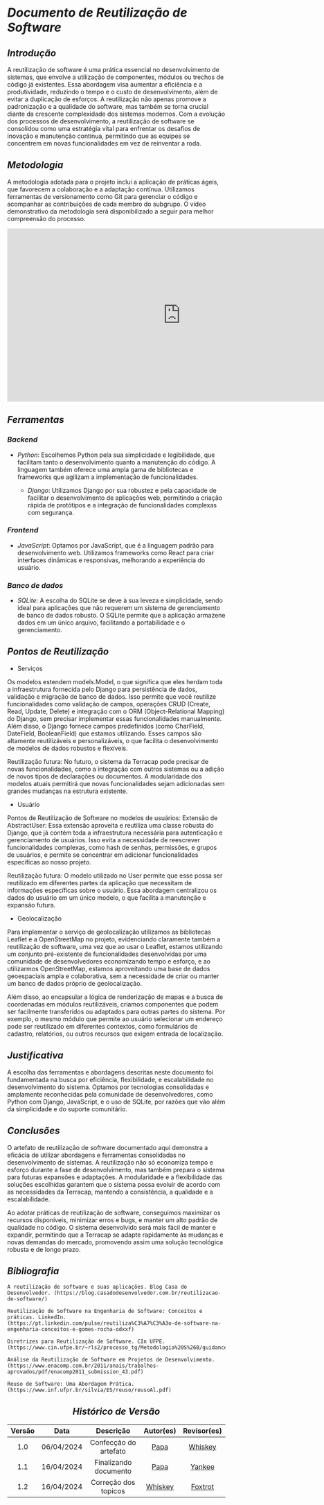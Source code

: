 # <a>*Documento de Reutilização de Software*</a>

## <a>*Introdução*</a>

A reutilização de software é uma prática essencial no desenvolvimento de sistemas, que envolve a utilização de componentes, módulos ou trechos de código já existentes. Essa abordagem visa aumentar a eficiência e a produtividade, reduzindo o tempo e o custo de desenvolvimento, além de evitar a duplicação de esforços. A reutilização não apenas promove a padronização e a qualidade do software, mas também se torna crucial diante da crescente complexidade dos sistemas modernos. Com a evolução dos processos de desenvolvimento, a reutilização de software se consolidou como uma estratégia vital para enfrentar os desafios de inovação e manutenção contínua, permitindo que as equipes se concentrem em novas funcionalidades em vez de reinventar a roda.

## <a>*Metodologia*</a>

A metodologia adotada para o projeto inclui a aplicação de práticas ágeis, que favorecem a colaboração e a adaptação contínua. Utilizamos ferramentas de versionamento como Git para gerenciar o código e acompanhar as contribuições de cada membro do subgrupo. O vídeo demonstrativo da metodologia será disponibilizado a seguir para melhor compreensão do processo.

<center>

<iframe width="800" height="400" src="https://www.youtube-nocookie.com/embed/39Ghah-Dyik" frameborder="0" allow="accelerometer; autoplay; clipboard-write; encrypted-media; gyroscope; picture-in-picture" allowfullscreen></iframe>

</center>

## <a>*Ferramentas*</a>

### <a>*Backend*</a>

- *Python*: Escolhemos Python pela sua simplicidade e legibilidade, que facilitam tanto o desenvolvimento quanto a manutenção do código. A linguagem também oferece uma ampla gama de bibliotecas e frameworks que agilizam a implementação de funcionalidades.
  
  - *Django*: Utilizamos Django por sua robustez e pela capacidade de facilitar o desenvolvimento de aplicações web, permitindo a criação rápida de protótipos e a integração de funcionalidades complexas com segurança.

### <a>*Frontend*</a>

- *JavaScript*: Optamos por JavaScript, que é a linguagem padrão para desenvolvimento web. Utilizamos frameworks como React para criar interfaces dinâmicas e responsivas, melhorando a experiência do usuário.

### <a>*Banco de dados*</a>

- *SQLite*: A escolha do SQLite se deve à sua leveza e simplicidade, sendo ideal para aplicações que não requerem um sistema de gerenciamento de banco de dados robusto. O SQLite permite que a aplicação armazene dados em um único arquivo, facilitando a portabilidade e o gerenciamento.

## <a>*Pontos de Reutilização*</a>

- Serviços

Os modelos estendem models.Model, o que significa que eles herdam toda a infraestrutura fornecida pelo Django para persistência de dados, validação e migração de banco de dados. Isso permite que você reutilize funcionalidades como validação de campos, operações CRUD (Create, Read, Update, Delete) e integração com o ORM (Object-Relational Mapping) do Django, sem precisar implementar essas funcionalidades manualmente. Além disso, o Django fornece campos predefinidos (como CharField, DateField, BooleanField) que estamos utilizando. Esses campos são altamente reutilizáveis e personalizáveis, o que facilita o desenvolvimento de modelos de dados robustos e flexíveis. 

Reutilização futura:
No futuro, o sistema da Terracap pode precisar de novas funcionalidades, como a integração com outros sistemas ou a adição de novos tipos de declarações ou documentos. A modularidade dos modelos atuais permitirá que novas funcionalidades sejam adicionadas sem grandes mudanças na estrutura existente.

- Usuário

Pontos de Reutilização de Software no modelos de usuários:
Extensão de AbstractUser:
Essa extensão aproveita e reutiliza uma classe robusta do Django, que já contém toda a infraestrutura necessária para autenticação e gerenciamento de usuários. Isso evita a necessidade de reescrever funcionalidades complexas, como hash de senhas, permissões, e grupos de usuários, e permite se concentrar em adicionar funcionalidades específicas ao nosso projeto.

Reutilização futura:
O modelo utilizado no User permite que esse possa ser reutilizado em diferentes partes da aplicação que necessitam de informações específicas sobre o usuário. Essa abordagem centralizou os dados do usuário em um único modelo, o que facilita a manutenção e expansão futura. 

- Geolocalização

Para implementar o serviço de geolocalização utilizamos as bibliotecas Leaflet e a OpenStreetMap no projeto, evidenciando claramente também a reutilização de software, uma vez que ao usar o Leaflet,  estamos utilizando um conjunto pré-existente de funcionalidades desenvolvidas por uma comunidade de desenvolvedores economizando tempo e esforço, e ao utilizarmos OpenStreetMap, estamos aproveitando uma base de dados geoespaciais ampla e colaborativa, sem a necessidade de criar ou manter um banco de dados próprio de geolocalização.

Além disso, ao encapsular a lógica de renderização de mapas e a busca de coordenadas em módulos reutilizáveis, criamos componentes que podem ser facilmente transferidos ou adaptados para outras partes do sistema. Por exemplo, o mesmo módulo que permite ao usuário selecionar um endereço pode ser reutilizado em diferentes contextos, como formulários de cadastro, relatórios, ou outros recursos que exigem entrada de localização.


## <a>*Justificativa*</a>

A escolha das ferramentas e abordagens descritas neste documento foi fundamentada na busca por eficiência, flexibilidade, e escalabilidade no desenvolvimento do sistema. Optamos por tecnologias consolidadas e amplamente reconhecidas pela comunidade de desenvolvedores, como Python com Django, JavaScript, e o uso de SQLite, por razões que vão além da simplicidade e do suporte comunitário.

## <a>*Conclusões*</a>

O artefato de reutilização de software documentado aqui demonstra a eficácia de utilizar abordagens e ferramentas consolidadas no desenvolvimento de sistemas. A reutilização não só economiza tempo e esforço durante a fase de desenvolvimento, mas também prepara o sistema para futuras expansões e adaptações. A modularidade e a flexibilidade das soluções escolhidas garantem que o sistema possa evoluir de acordo com as necessidades da Terracap, mantendo a consistência, a qualidade e a escalabilidade.

Ao adotar práticas de reutilização de software, conseguimos maximizar os recursos disponíveis, minimizar erros e bugs, e manter um alto padrão de qualidade no código. O sistema desenvolvido será mais fácil de manter e expandir, permitindo que a Terracap se adapte rapidamente às mudanças e novas demandas do mercado, promovendo assim uma solução tecnológica robusta e de longo prazo.


## <a>*Bibliografia*</a>

    A reutilização de software e suas aplicações. Blog Casa do Desenvolvedor. (https://blog.casadodesenvolvedor.com.br/reutilizacao-de-software/)
    
    Reutilização de Software na Engenharia de Software: Conceitos e práticas. LinkedIn. (https://pt.linkedin.com/pulse/reutiliza%C3%A7%C3%A3o-de-software-na-engenharia-conceitos-e-gomes-rocha-odxxf)
    
    Diretrizes para Reutilização de Software. CIn UFPE. (https://www.cin.ufpe.br/~rls2/processo_tg/Metodologia%20S%26B/guidances/guidelines/software_reuse_6BA25ECC.html)
    
    Análise da Reutilização de Software em Projetos de Desenvolvimento. (https://www.enacomp.com.br/2011/anais/trabalhos-aprovados/pdf/enacomp2011_submission_43.pdf)
    
    Reuso de Software: Uma Abordagem Prática. (https://www.inf.ufpr.br/silvia/ES/reuso/reusoAl.pdf)


<Center>

## <a>*Histórico de Versão*</a>

| Versão |    Data    |       Descrição       |               Autor(es)               |              Revisor(es)              |
| :----: | :--------: | :-------------------: | :-----------------------------------: | :-----------------------------------: |
|  1.0   | 06/04/2024 | Confecção do artefato |    [Papa](../../Subgrupos/Papa.md)    | [Whiskey](../../Subgrupos/Whiskey.md) |
|  1.1   | 16/04/2024 | Finalizando documento |    [Papa](../../Subgrupos/Papa.md)    |  [Yankee](../../Subgrupos/Yankee.md)  |
|  1.2   | 16/04/2024 | Correção dos topicos  | [Whiskey](../../Subgrupos/Whiskey.md) | [Foxtrot](../../Subgrupos/Foxtrot.md) |
